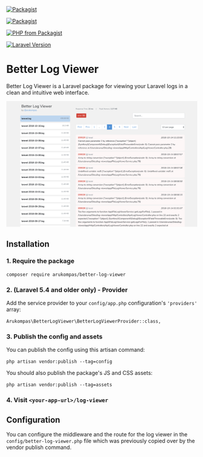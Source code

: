 [![Packagist](https://img.shields.io/packagist/v/arukompas/better-log-viewer.svg)](https://packagist.org/packages/arukompas/better-log-viewer)

[![Packagist](https://img.shields.io/packagist/dm/arukompas/better-log-viewer.svg)](https://packagist.org/packages/arukompas/better-log-viewer)

[![PHP from Packagist](https://img.shields.io/packagist/php-v/arukompas/better-log-viewer.svg)](https://packagist.org/packages/arukompas/better-log-viewer)

[![Laravel Version](https://img.shields.io/badge/Laravel-%3E%3D%205.0-brightgreen.svg)](https://packagist.org/packages/arukompas/better-log-viewer)


# Better Log Viewer

Better Log Viewer is a Laravel package for viewing your Laravel logs in a clean and intuitive web interface.


![Better Log Viewer](better-log-viewer.png)


## Installation

### 1. Require the package

```
composer require arukompas/better-log-viewer
```

### 2. (Laravel 5.4 and older only) - Provider

Add the service provider to your `config/app.php` configuration's `'providers'` array:

```
Arukompas\BetterLogViewer\BetterLogViewerProvider::class,
```

### 3. Publish the config and assets

You can publish the config using this artisan command:
```
php artisan vendor:publish --tag=config
```

You should also publish the package's JS and CSS assets:
```
php artisan vendor:publish --tag=assets
```

### 4. Visit `<your-app-url>/log-viewer`

## Configuration

You can configure the middleware and the route for the log viewer in the `config/better-log-viewer.php` file which was previously copied over by the vendor publish command.